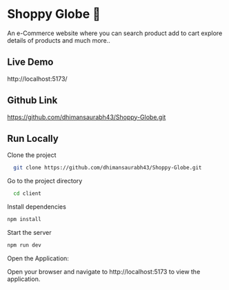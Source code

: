 
  # Shoppy Globe 📝  
 An e-Commerce website where you can search product add to cart explore details of products and much more..
   
  ## Live Demo

http://localhost:5173/

  ## Github Link
  
  https://github.com/dhimansaurabh43/Shoppy-Globe.git
  
## Run Locally  
Clone the project  

~~~bash  
  git clone https://github.com/dhimansaurabh43/Shoppy-Globe.git
~~~

Go to the project directory  

~~~bash  
  cd client
~~~

Install dependencies  

~~~bash  
npm install
~~~

Start the server  

~~~bash  
npm run dev
~~~  
Open the Application:

Open your browser and navigate to http://localhost:5173 to view the application.


